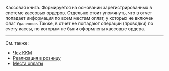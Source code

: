 ﻿Кассовая книга. Формируется на основании зарегистрированных в системе кассовых ордеров. Отдельно стоит упомянуть, что в отчет попадает информация по всем местам оплат, у которых не включен флаг `Удаленное`. Также, в отчет не попадают операции (проводки) по счету кассы, по которым не были оформлены кассовые ордера.

---

См. также:

- [Чек ККМ](/d/Sale)
- [Реализация в розницу](/d/RetailSales)
- [Места оплаты](/c/PaymentLocations)


